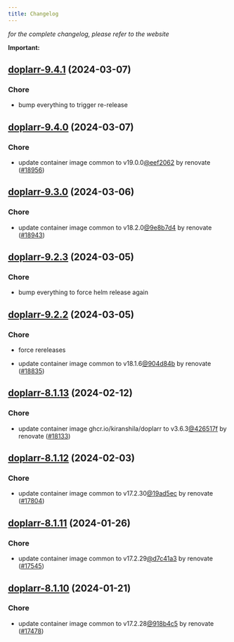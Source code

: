 ```yaml
---
title: Changelog
---
```



*for the complete changelog, please refer to the website*

**Important:**


## [doplarr-9.4.1](https://github.com/truecharts/charts/compare/doplarr-9.4.0...doplarr-9.4.1) (2024-03-07)

### Chore



- bump everything to trigger re-release


## [doplarr-9.4.0](https://github.com/truecharts/charts/compare/doplarr-9.3.0...doplarr-9.4.0) (2024-03-07)

### Chore



- update container image common to v19.0.0[@eef2062](https://github.com/eef2062) by renovate ([#18956](https://github.com/truecharts/charts/issues/18956))


## [doplarr-9.3.0](https://github.com/truecharts/charts/compare/doplarr-9.2.3...doplarr-9.3.0) (2024-03-06)

### Chore



- update container image common to v18.2.0[@9e8b7d4](https://github.com/9e8b7d4) by renovate ([#18943](https://github.com/truecharts/charts/issues/18943))


## [doplarr-9.2.3](https://github.com/truecharts/charts/compare/doplarr-9.2.2...doplarr-9.2.3) (2024-03-05)

### Chore



- bump everything to force helm release again


## [doplarr-9.2.2](https://github.com/truecharts/charts/compare/doplarr-9.2.0...doplarr-9.2.2) (2024-03-05)

### Chore



- force rereleases

- update container image common to v18.1.6[@904d84b](https://github.com/904d84b) by renovate ([#18835](https://github.com/truecharts/charts/issues/18835))










## [doplarr-8.1.13](https://github.com/truecharts/charts/compare/doplarr-8.1.12...doplarr-8.1.13) (2024-02-12)

### Chore



- update container image ghcr.io/kiranshila/doplarr to v3.6.3[@426517f](https://github.com/426517f) by renovate ([#18133](https://github.com/truecharts/charts/issues/18133))


## [doplarr-8.1.12](https://github.com/truecharts/charts/compare/doplarr-8.1.11...doplarr-8.1.12) (2024-02-03)

### Chore



- update container image common to v17.2.30[@19ad5ec](https://github.com/19ad5ec) by renovate ([#17804](https://github.com/truecharts/charts/issues/17804))


## [doplarr-8.1.11](https://github.com/truecharts/charts/compare/doplarr-8.1.10...doplarr-8.1.11) (2024-01-26)

### Chore



- update container image common to v17.2.29[@d7c41a3](https://github.com/d7c41a3) by renovate ([#17545](https://github.com/truecharts/charts/issues/17545))


## [doplarr-8.1.10](https://github.com/truecharts/charts/compare/doplarr-8.1.9...doplarr-8.1.10) (2024-01-21)

### Chore



- update container image common to v17.2.28[@918b4c5](https://github.com/918b4c5) by renovate ([#17478](https://github.com/truecharts/charts/issues/17478))

